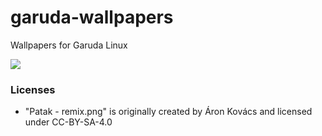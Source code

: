 # garuda-wallpapers

Wallpapers for Garuda Linux

<img src=https://gitlab.com/garuda-linux/themes-and-settings/artwork/garuda-wallpapers/-/raw/master/src/garuda-wallpapers/background.jpg/>

### Licenses

- "Patak - remix.png" is originally created by Áron Kovács and licensed under CC-BY-SA-4.0
